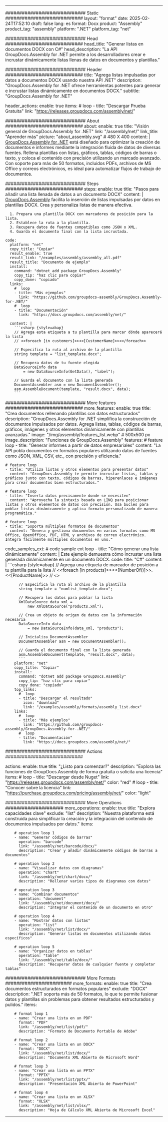 



---
############################# Static ############################
layout: "format"
date:  2025-02-24T17:52:10
draft: false
lang: es
format: Docx
product: "Assembly"
product_tag: "assembly"
platform: ".NET"
platform_tag: "net"

############################# Head ############################
head_title: "Generar listas en documentos DOCX con C#"
head_description: "La API GroupDocs.Assembly for .NET permite a los desarrolladores crear e incrustar dinámicamente listas llenas de datos en documentos y plantillas."

############################# Header ############################
title: "Agrega listas impulsadas por datos a documentos DOCX usando nuestra API .NET" 
description: "GroupDocs.Assembly for .NET ofrece herramientas potentes para generar e incrustar listas dinámicamente en documentos DOCX."
subtitle: "GroupDocs.Assembly for .NET" 

header_actions:
  enable: true
  items:
    #  loop
    - title: "Descargar Prueba Gratuita"
      link: "https://releases.groupdocs.com/assembly/net/"
      
############################# About ############################
about:
    enable: true
    title: "Visión general de GroupDocs.Assembly for .NET"
    link: "/assembly/net/"
    link_title: "Aprender más"
    picture: "about_assembly.svg" # 480 X 400
    content: |
       [GroupDocs.Assembly for .NET](/assembly/net/) está diseñado para optimizar la creación de documentos e informes mediante la integración fluida de datos de diversas fuentes. Rellena plantillas con listas, gráficos, tablas, códigos de barras o texto, y coloca el contenido con precisión utilizando un marcado avanzado. Con soporte para más de 50 formatos, incluidos PDFs, archivos de MS Office y correos electrónicos, es ideal para automatizar flujos de trabajo de documentos.

############################# Steps ############################
steps:
    enable: true
    title: "Pasos para añadir una lista llenada de datos a un documento DOCX"
    content: |
      [GroupDocs.Assembly](/assembly/net/) facilita la inserción de listas impulsadas por datos en plantillas DOCX. Crea y personaliza listas de manera efectiva.
      
      1. Prepara una plantilla DOCX con marcadores de posición para la lista.
      2. Establece la ruta a la plantilla.
      3. Recupera datos de fuentes compatibles como JSON o XML.
      4. Guarda el documento final con la lista incrustada.
   
    code:
      platform: "net"
      copy_title: "Copiar"
      result_enable: true
      result_link: "/examples/assembly/assembly_all.pdf"
      result_title: "Documento de ejemplo"
      install:
        command: "dotnet add package GroupDocs.Assembly"
        copy_tip: "haz clic para copiar"
        copy_done: "copiado"
      links:
        #  loop
        - title: "Más ejemplos"
          link: "https://github.com/groupdocs-assembly/GroupDocs.Assembly-for-.NET/"
        #  loop
        - title: "Documentación"
          link: "https://docs.groupdocs.com/assembly/net/"
          
      content: |
        ```csharp {style=abap}
        // Agrega esta etiqueta a tu plantilla para marcar dónde aparecerá la lista
        // <<foreach [in customers]>><<[CustomerName]>><</foreach>>

        // Especifica la ruta al archivo de la plantilla
        string template = "list_template.docx";

        // Recupera datos de tu fuente elegida
        DataSourceInfo data 
            = new DataSourceInfo(GetData(), "label");

        // Guarda el documento con la lista generada
        DocumentAssembler asm = new DocumentAssembler();
        asm.AssembleDocument(template, "result.docx", data);
        ```            

############################# More features ############################
more_features:
  enable: true
  title: "Crea documentos rellenando plantillas con datos estructurados"
  description: "GroupDocs.Assembly for .NET simplifica la construcción de documentos impulsados por datos. Agrega listas, tablas, códigos de barras, gráficos, imágenes y otros elementos dinámicamente con plantillas avanzadas."
  image: "/img/assembly/features_list.webp" # 500x500 px
  image_description: "Funciones de GroupDocs.Assembly"
  features:
    # feature loop
    - title: "Generar informes a partir de datos empresariales"
      content: "La API pobla documentos en formatos populares utilizando datos de fuentes como JSON, XML, CSV, etc., con precisión y eficiencia."

    # feature loop
    - title: "Utiliza listas y otros elementos para presentar datos"
      content: "GroupDocs.Assembly te permite incrustar listas, tablas y gráficos junto con texto, códigos de barras, hiperenlaces e imágenes para crear documentos bien estructurados."

    # feature loop
    - title: "Inserta datos precisamente donde se necesiten"
      content: "Aprovecha la sintaxis basada en LINQ para posicionar listas y otros elementos de datos con precisión. Usa bucles para poblar listas dinámicamente y aplica formato personalizado de manera programática."

    # feature loop
    - title: "Soporta múltiples formatos de documentos"
      content: "Genera y gestiona documentos en varios formatos como MS Office, OpenOffice, PDF, HTML y archivos de correo electrónico. Integra fácilmente múltiples documentos en uno."
      
  code_samples_ext:
    # code sample ext loop
    - title: "Cómo generar una lista dinámicamente"
      content: |
        Este ejemplo demuestra cómo incrustar una lista generada dinámicamente en un documento DOCX.
      code:
        title: "C#"
        content: |
          ```csharp {style=abap}
          // Agrega una etiqueta de marcador de posición a tu plantilla para la lista
          // <<foreach [in products]>><<[NumberOf()]>>. <<[ProductName]>>
          // <</foreach>>

          // Especifica la ruta al archivo de la plantilla
          string template = "numlist_template.docx";

          // Recupera los datos para poblar la lista
          XmlDataSource data_xml =
              new XmlDataSource("products.xml");

          // Crea un objeto de origen de datos con la información necesaria
          DataSourceInfo data 
              = new DataSourceInfo(data_xml, "products");

          // Inicializa DocumentAssembler
          DocumentAssembler asm = new DocumentAssembler();

          // Guarda el documento final con la lista generada
          asm.AssembleDocument(template, "result.docx", data);
          ```
        platform: "net"
        copy_title: "Copiar"
        install:
          command: "dotnet add package GroupDocs.Assembly"
          copy_tip: "haz clic para copiar"
          copy_done: "copiado"
        top_links:
          #  loop
          - title: "Descargar el resultado"
            icon: "download"
            link: "/examples/assembly/formats/assembly_list.docx"
        links:
          #  loop
          - title: "Más ejemplos"
            link: "https://github.com/groupdocs-assembly/GroupDocs.Assembly-for-.NET/"
          #  loop
          - title: "Documentación"
            link: "https://docs.groupdocs.com/assembly/net/"
            

            


############################# Actions ############################

actions:
  enable: true
  title: "¿Listo para comenzar?"
  description: "Explora las funciones de GroupDocs.Assembly de forma gratuita o solicita una licencia"
  items:
    #  loop
    - title: "Descargar desde Nuget"
      link: "https://releases.groupdocs.com/assembly/net/"
      color: "red"
        #  loop
    - title: "Conocer sobre la licencia"
      link: "https://purchase.groupdocs.com/pricing/assembly/net/"
      color: "light"


############################# More Operations #####################
more_operations:
    enable: true
    title: "Explora capacidades clave"
    exclude: "list"
    description: "Nuestra plataforma está construida para simplificar la creación y la integración del contenido de documentos impulsados por datos."
    items: 
          
        # operation loop 1
        - name: "Generar códigos de barras"
          operation: "barcode"
          link: "/assembly/net/barcode/docx/"
          description: "Crear y añadir dinámicamente códigos de barras a documentos"

        # operation loop 2
        - name: "Visualizar datos con diagramas"
          operation: "chart"
          link: "/assembly/net/chart/docx/"
          description: "Rellenar varios tipos de diagramas con datos"

        # operation loop 3
        - name: "Combinar documentos"
          operation: "document"
          link: "/assembly/net/document/docx/"
          description: "Integrar el contenido de un documento en otro"

        # operation loop 4
        - name: "Mostrar datos con listas"
          operation: "list"
          link: "/assembly/net/list/docx/"
          description: "Generar listas en documentos utilizando datos específicos"

        # operation loop 5
        - name: "Organizar datos en tablas"
          operation: "table"
          link: "/assembly/net/table/docx/"
          description: "Recuperar datos de cualquier fuente y completar tablas"
         
          
############################# More Formats ########################
more_formats:
    enable: true
    title: "Crea documentos estructurados en formatos populares"
    exclude: "DOCX"
    description: ".NET soporta más de 50 formatos, lo que te permite fusionar datos y plantillas sin problemas para obtener resultados estructurados y pulidos."
    items: 
          
        # format loop 1
        - name: "Crear una lista en un PDF"
          format: "PDF"
          link: "/assembly/net/list/pdf/"
          description: "Formato de Documento Portable de Adobe"
          
        # format loop 2
        - name: "Crear una lista en un DOCX"
          format: "DOCX"
          link: "/assembly/net/list/docx/"
          description: "Documento XML Abierto de Microsoft Word"
          
        # format loop 3
        - name: "Crear una lista en un PPTX"
          format: "PPTX"
          link: "/assembly/net/list/pptx/"
          description: "Presentación XML Abierta de PowerPoint"
          
        # format loop 4
        - name: "Crear una lista en un XLSX"
          format: "XLSX"
          link: "/assembly/net/list/xlsx/"
          description: "Hoja de Cálculo XML Abierta de Microsoft Excel"


          

---